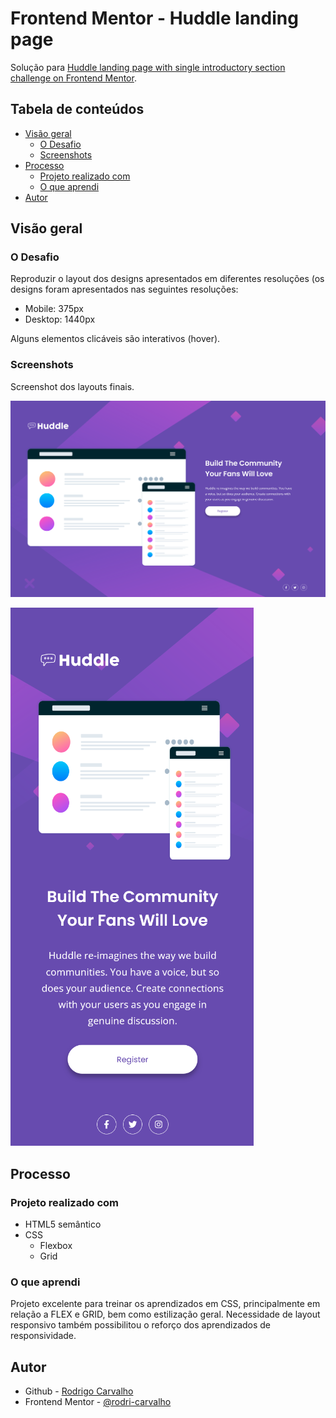 # Frontend Mentor - Huddle landing page

Solução para [Huddle landing page with single introductory section challenge on Frontend Mentor](https://www.frontendmentor.io/challenges/huddle-landing-page-with-a-single-introductory-section-B_2Wvxgi0). 

## Tabela de conteúdos

- [Visão geral](#Visão-geral)
  - [O Desafio](#O-Desafio)
  - [Screenshots](#screenshots)
- [Processo](#processo)
  - [Projeto realizado com](#Projeto-realizado-com)
  - [O que aprendi](#O-que-aprendi)
- [Autor](#autor)


## Visão geral

### O Desafio

Reproduzir o layout dos designs apresentados em diferentes resoluções (os designs foram apresentados nas seguintes resoluções:

- Mobile: 375px
- Desktop: 1440px

Alguns elementos clicáveis são interativos (hover).

### Screenshots

Screenshot dos layouts finais.

![](./src/images/screenshot%20-%20desktop.png)


![](./src/images/screenshot%20-%20mobile.png)


## Processo

### Projeto realizado com

- HTML5 semântico
- CSS
    - Flexbox
    - Grid

### O que aprendi

Projeto excelente para treinar os aprendizados em CSS, principalmente em relação a FLEX e GRID, bem como estilização geral.
Necessidade de layout responsivo também possibilitou o reforço dos aprendizados de responsividade. 

## Autor

- Github - [Rodrigo Carvalho](https://github.com/rodri-carvalho)
- Frontend Mentor - [@rodri-carvalho](https://www.frontendmentor.io/profile/rodri-carvalho)